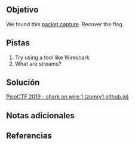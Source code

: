 ## Objetivo
We found this [packet capture](https://jupiter.challenges.picoctf.org/static/483e50268fe7e015c49caf51a69063d0/capture.pcap). Recover the flag.

## Pistas
1. Try using a tool like Wireshark
2. What are streams?

## Solución
[PicoCTF 2019 - shark on wire 1 (zomry1.github.io)](https://zomry1.github.io/shark-on-wire-1/)

## Notas adicionales

## Referencias



